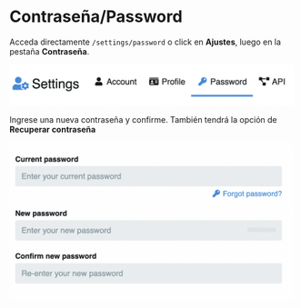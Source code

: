 # Contraseña/Password

Acceda directamente `/settings/password` o click en **Ajustes**, luego en la pestaña **Contraseña**.

<img class="media-screen" src="../../src/manual/settings/account/set-pass.png" width="500"/>

Ingrese una nueva contraseña y confirme. También tendrá la opción de **Recuperar contraseña**

<img class="media-screen" src="../../src/manual/settings/account/password.png" width="500"/>